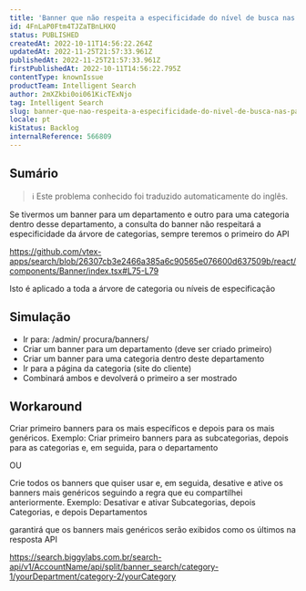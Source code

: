 ```yaml
---
title: 'Banner que não respeita a especificidade do nível de busca nas páginas de busca'
id: 4FnLaP0Ftm4TJZaTBnLHXQ
status: PUBLISHED
createdAt: 2022-10-11T14:56:22.264Z
updatedAt: 2022-11-25T21:57:33.961Z
publishedAt: 2022-11-25T21:57:33.961Z
firstPublishedAt: 2022-10-11T14:56:22.795Z
contentType: knownIssue
productTeam: Intelligent Search
author: 2mXZkbi0oi061KicTExNjo
tag: Intelligent Search
slug: banner-que-nao-respeita-a-especificidade-do-nivel-de-busca-nas-paginas-de-busca
locale: pt
kiStatus: Backlog
internalReference: 566809
---
```


## Sumário

>ℹ️ Este problema conhecido foi traduzido automaticamente do inglês.



Se tivermos um banner para um departamento e outro para uma categoria dentro desse departamento, a consulta do banner não respeitará a especificidade da árvore de categorias, sempre teremos o primeiro do API

https://github.com/vtex-apps/search/blob/26307cb3e2466a385a6c90565e076600d637509b/react/components/Banner/index.tsx#L75-L79

Isto é aplicado a toda a árvore de categoria ou níveis de especificação



## Simulação




- Ir para: /admin/ procura/banners/
- Criar um banner para um departamento (deve ser criado primeiro)
- Criar um banner para uma categoria dentro deste departamento
- Ir para a página da categoria (site do cliente)
- Combinará ambos e devolverá o primeiro a ser mostrado



## Workaround


Criar primeiro banners para os mais específicos e depois para os mais genéricos. Exemplo: Criar primeiro banners para as subcategorias, depois para as categorias e, em seguida, para o departamento

OU

Crie todos os banners que quiser usar e, em seguida, desative e ative os banners mais genéricos seguindo a regra que eu compartilhei anteriormente.
Exemplo: Desativar e ativar Subcategorias, depois Categorias, e depois Departamentos

 garantirá que os banners mais genéricos serão exibidos como os últimos na resposta API

https://search.biggylabs.com.br/search-api/v1/AccountName/api/split/banner_search/category-1/yourDepartment/category-2/yourCategory

